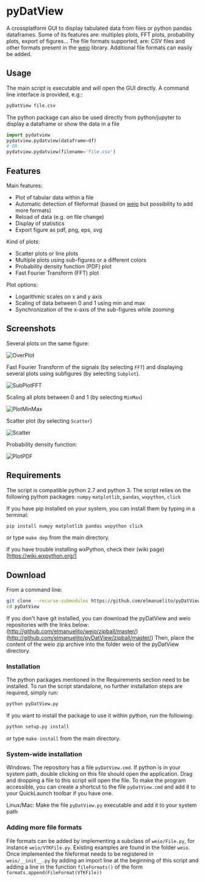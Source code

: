 # pyDatView

A crossplatform GUI to display tabulated data from files or python pandas dataframes. Some of its features are: multiples plots, FFT plots, probability plots, export of figures...
The file formats supported, are: CSV files and other formats present in the [weio](http://github.com/elmanuelito/weio/) library.
Additional file formats can easily be added.

## Usage
The main script is executable and will open the GUI directly. A command line interface is provided, e.g.: 
```bash
pyDatView file.csv
```
The python package can also be used directly from python/jupyter to display a dataframe or show the data in a file
```python
import pydatview 
pydatview.pydatview(dataframe=df)
# OR
pydatview.pydatview(filename='file.csv')
```

## Features
Main features:
- Plot of tabular data within a file
- Automatic detection of fileformat (based on [weio](http://github.com/elmanuelito/weio/) but possibility to add more formats)
- Reload of data (e.g. on file change)
- Display of statistics
- Export figure as pdf, png, eps, svg

Kind of plots:
- Scatter plots or line plots
- Multiple plots using sub-figures or a different colors
- Probability density function (PDF) plot
- Fast Fourier Transform (FFT) plot

Plot options:
- Logarithmic scales on x and y axis
- Scaling of data between 0 and 1 using min and max
- Synchronization of the x-axis of the sub-figures while zooming

## Screenshots

Several plots on the same figure:

![OverPlot](/../screenshots/screenshots/OverPlot.png) <!-- .element height="50%" width="50%" -->

Fast Fourier Transform of the signals (by selecting `FFT`) and displaying several plots using subfigures (by selecting `Subplot`). 

![SubPlotFFT](/../screenshots/screenshots/SubPlotFFT.png)

Scaling all plots between 0 and 1 (by selecting `MinMax`)

![PlotMinMax](/../screenshots/screenshots/PlotMinMax.png)

Scatter plot (by selecting `Scatter`)

![Scatter](/../screenshots/screenshots/Scatter.png)

Probability density function:

![PlotPDF](/../screenshots/screenshots/PlotPDF.png)

## Requirements
The script is compatible python 2.7 and python 3.
The script relies on the following python packages: `numpy` `matplotlib`, `pandas`, `wxpython`, `click`

If you have pip installed on your system, you can install them by typing in a terminal: 
```bash
pip install numpy matplotlib pandas wxpython click 
```
or type `make dep` from the main directory.

If you have trouble installing wxPython, check their (wiki page)[https://wiki.wxpython.org/]

## Download 
From a command line:
```bash
git clone --recurse-submodules https://github.com/elmanuelito/pyDatView
cd pyDatView
```
If you don't have git installed, you can download the pyDatView and weio repositories with the links below:
(http://github.com/elmanuelito/weio/zipball/master/)
(http://github.com/elmanuelito/pyDatView/zipball/master/)
Then, place the content of the weio zip archive into the folder weio of the pyDatView directory.


### Installation
The python packages mentioned in the Requirements section need to be installed.
To run the script standalone, no further installation steps are required, simply run:
```bash
python pyDatView.py
```

If you want to install the package to use it within python, run the following:
```bash
python setup.py install
```
or type `make install` from the main directory.

### System-wide installation
Windows:
The repository has a file `pyDatView.cmd`. If python is in your system path, double clicking on this file should open the application. Drag and dropping a file to this script will open the file. 
To make the program accessible, you can create a shortcut to the file `pyDatView.cmd` and add it to your QuickLaunch toolbar if you have one.


Linux/Mac:
Make the file `pyDatView.py` executable and add it to your system path



### Adding more file formats
File formats can be added by implementing a subclass of `weio/File.py`, for instance `weio/VTKFile.py`. Existing examples are found in the folder `weio`.
Once implemented the fileformat needs to be registered in `weio/__init__.py` by adding an import line at the beginning of this script and adding a line in the function `fileFormats()` of the form `formats.append(FileFormat(VTKFile))`






